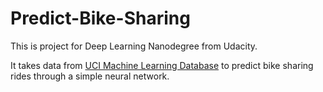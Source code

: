 # Predict-Bike-Sharing

This is project for Deep Learning Nanodegree from Udacity.

It takes data from [UCI Machine Learning Database](https://archive.ics.uci.edu/ml/datasets/Bike+Sharing+Dataset) to predict bike sharing rides through a simple neural network.

